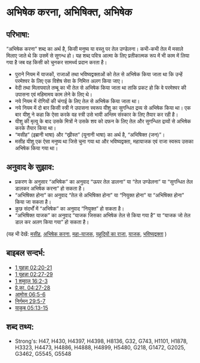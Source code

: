 # अभिषेक करना, अभिषिक्त, अभिषेक #

## परिभाषा: ##

“अभिषेक करना” शब्द का अर्थ है, किसी मनुष्य या वस्तु पर तेल उण्डेलना। कभी-कभी तेल में मसाले मिलाए जाते थे कि उसमें से सुगन्ध हो। यह शब्द पवित्र आत्मा के लिए प्रतीकात्मक रूप में भी काम में लिया गया है जब वह किसी को चुनकर सामर्थ्य प्रदान करता है।

* पुराने नियम में याजकों, राजाओं तथा भविष्यद्वक्ताओं को तेल से अभिषेक किया जाता था कि उन्हें परमेश्वर के लिए एक विशेष सेवा के निमित्त अलग किया जाए।
* वेदी तथा मिलापवाले तम्बू का भी तेल से अभिषेक किया जाता था ताकि प्रकट हो कि वे परमेश्वर की उपासना एवं महिमामय काम लेने के लिए थे।
* नये नियम में रोगियों की चंगाई के लिए तेल से अभिषेक किया जाता था।
* नये नियम में दो बार किसी स्त्री ने उपासना स्वरूप यीशु का सुगन्धित द्रव्य से अभिषेक किया था। एक बार यीशु ने कहा कि ऐसा करके वह स्त्री उसे भावी अन्तिम संस्कार के लिए तैयार कर रही है।
* यीशु की मृत्यु के बाद उसके मित्रों ने उसके शव को दफन के लिए तेल और सुगन्धित द्रव्यों से अभिषेक करके तैयार किया था।
* “मसीह” (इब्रानी भाषा)  और “ख्रीस्त” (यूनानी भाषा) का अर्थ है, “अभिषिक्त (जन)”।
* मसीह यीशु एक ऐसा मनुष्य था जिसे चुना गया था और भविष्यद्वक्ता, महायाजक एवं राजा स्वरूप उसका अभिषेक किया गया था।

## अनुवाद के सुझाव: ##

* प्रकरण के अनुसार “अभिषेक” का अनुवाद “ऊपर तेल डालना” या “तेल उण्डेलना” या “सुगन्धित तेल डालकर अभिषेक करना” हो सकता है।
* “अभिषिक्त होना” का अनुवाद “तेल से अभिषिक्त होना” या “नियुक्त होना” या “अभिषिक्त होना” किया जा सकता है।
* कुछ संदर्भों में “अभिषेक” का अनुवाद “नियुक्त” हो सकता है।
* “अभिषिक्त याजक” का अनुवाद “याजक जिसका अभिषेक तेल से किया गया है” या “याजक जो तेल डाल कर अलग किया गया” हो सकता है।

(यह भी देखें: [मसीह](../kt/christ.md), [अभिषेक करना](../kt/consecrate.md), [महा-याजक](../kt/highpriest.md), [यहूदियों का राजा](../kt/kingofthejews.md), [याजक](../kt/priest.md), [भविष्यद्वक्ता](../kt/prophet.md)  )

## बाइबल सन्दर्भ: ##

* [1 यूहन्ना 02:20-21](rc://hi/tn/help/1jn/02/20)
* [1 यूहन्ना 02:27-29](rc://hi/tn/help/1jn/02/27)
* [1 शमूएल 16:2-3](rc://hi/tn/help/1sa/16/02)
* [प्रे.का. 04:27-28](rc://hi/tn/help/act/04/27)
* [आमोस 06:5-6](rc://hi/tn/help/amo/06/05)
* [निर्गमन 29:5-7](rc://hi/tn/help/exo/29/05)
* [याकूब 05:13-15](rc://hi/tn/help/jas/05/13)


## शब्द तथ्य: ##

* Strong's: H47, H430, H4397, H4398, H8136, G32, G743, H1101, H1878, H3323, H4473, H4886, H4888, H4899, H5480, G218, G1472, G2025, G3462, G5545, G5548
